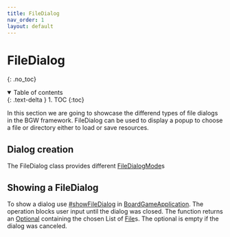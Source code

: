 ```yaml
---
title: FileDialog
nav_order: 1
layout: default
---
```


# FileDialog
{: .no_toc}
<details open markdown="block">
  <summary>
    Table of contents
  </summary>
  {: .text-delta }
1. TOC
{:toc}
</details>

In this section we are going to showcase the differend types of file dialogs in the BGW framework.
FileDialog can be used to display a popup to choose a file or directory either to load or save resources.

## Dialog creation

The FileDialog class provides different [FileDialogMode](https://tudo-aqua.github.io/bgw/kotlin-docs/bgw-core/tools.aqua.bgw.dialog/-file-dialog/-file-dialog-mode/index.html)s

## Showing a FileDialog
To show a dialog use [#showFileDialog](https://tudo-aqua.github.io/bgw/kotlin-docs/bgw-core/tools.aqua.bgw.core/-board-game-application/show-file-dialog.html) in [BoardGameApplication](https://tudo-aqua.github.io/bgw/kotlin-docs/bgw-core/tools.aqua.bgw.core/-board-game-application/index.html).
The operation blocks user input until the dialog was closed. The function returns an [Optional](https://docs.oracle.com/javase/8/docs/api/java/util/Optional.html) containing the chosen List of [File](https://docs.oracle.com/javase/8/docs/api/java/io/File.html)s. The optional is empty if the dialog was canceled.
